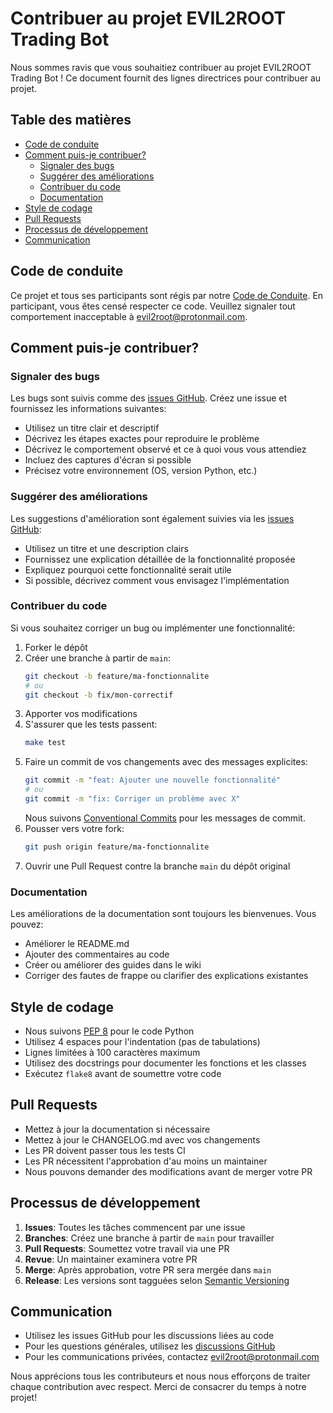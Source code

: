 # Contribuer au projet EVIL2ROOT Trading Bot

Nous sommes ravis que vous souhaitiez contribuer au projet EVIL2ROOT Trading Bot ! Ce document fournit des lignes directrices pour contribuer au projet.

## Table des matières

- [Code de conduite](#code-de-conduite)
- [Comment puis-je contribuer?](#comment-puis-je-contribuer)
  - [Signaler des bugs](#signaler-des-bugs)
  - [Suggérer des améliorations](#suggérer-des-améliorations)
  - [Contribuer du code](#contribuer-du-code)
  - [Documentation](#documentation)
- [Style de codage](#style-de-codage)
- [Pull Requests](#pull-requests)
- [Processus de développement](#processus-de-développement)
- [Communication](#communication)

## Code de conduite

Ce projet et tous ses participants sont régis par notre [Code de Conduite](CODE_OF_CONDUCT.md). En participant, vous êtes censé respecter ce code. Veuillez signaler tout comportement inacceptable à evil2root@protonmail.com.

## Comment puis-je contribuer?

### Signaler des bugs

Les bugs sont suivis comme des [issues GitHub](https://github.com/Evil2Root/EVIL2ROOT_AI/issues). Créez une issue et fournissez les informations suivantes:

- Utilisez un titre clair et descriptif
- Décrivez les étapes exactes pour reproduire le problème
- Décrivez le comportement observé et ce à quoi vous vous attendiez
- Incluez des captures d'écran si possible
- Précisez votre environnement (OS, version Python, etc.)

### Suggérer des améliorations

Les suggestions d'amélioration sont également suivies via les [issues GitHub](https://github.com/Evil2Root/EVIL2ROOT_AI/issues):

- Utilisez un titre et une description clairs
- Fournissez une explication détaillée de la fonctionnalité proposée
- Expliquez pourquoi cette fonctionnalité serait utile
- Si possible, décrivez comment vous envisagez l'implémentation

### Contribuer du code

Si vous souhaitez corriger un bug ou implémenter une fonctionnalité:

1. Forker le dépôt
2. Créer une branche à partir de `main`:
   ```bash
   git checkout -b feature/ma-fonctionnalite
   # ou
   git checkout -b fix/mon-correctif
   ```
3. Apporter vos modifications
4. S'assurer que les tests passent:
   ```bash
   make test
   ```
5. Faire un commit de vos changements avec des messages explicites:
   ```bash
   git commit -m "feat: Ajouter une nouvelle fonctionnalité"
   # ou
   git commit -m "fix: Corriger un problème avec X"
   ```
   Nous suivons [Conventional Commits](https://www.conventionalcommits.org/) pour les messages de commit.
6. Pousser vers votre fork:
   ```bash
   git push origin feature/ma-fonctionnalite
   ```
7. Ouvrir une Pull Request contre la branche `main` du dépôt original

### Documentation

Les améliorations de la documentation sont toujours les bienvenues. Vous pouvez:

- Améliorer le README.md
- Ajouter des commentaires au code
- Créer ou améliorer des guides dans le wiki
- Corriger des fautes de frappe ou clarifier des explications existantes

## Style de codage

- Nous suivons [PEP 8](https://pep8.org/) pour le code Python
- Utilisez 4 espaces pour l'indentation (pas de tabulations)
- Lignes limitées à 100 caractères maximum
- Utilisez des docstrings pour documenter les fonctions et les classes
- Exécutez `flake8` avant de soumettre votre code

## Pull Requests

- Mettez à jour la documentation si nécessaire
- Mettez à jour le CHANGELOG.md avec vos changements
- Les PR doivent passer tous les tests CI
- Les PR nécessitent l'approbation d'au moins un maintainer
- Nous pouvons demander des modifications avant de merger votre PR

## Processus de développement

1. **Issues**: Toutes les tâches commencent par une issue
2. **Branches**: Créez une branche à partir de `main` pour travailler
3. **Pull Requests**: Soumettez votre travail via une PR
4. **Revue**: Un maintainer examinera votre PR
5. **Merge**: Après approbation, votre PR sera mergée dans `main`
6. **Release**: Les versions sont tagguées selon [Semantic Versioning](https://semver.org/)

## Communication

- Utilisez les issues GitHub pour les discussions liées au code
- Pour les questions générales, utilisez les [discussions GitHub](https://github.com/Evil2Root/EVIL2ROOT_AI/discussions)
- Pour les communications privées, contactez evil2root@protonmail.com

Nous apprécions tous les contributeurs et nous nous efforçons de traiter chaque contribution avec respect. Merci de consacrer du temps à notre projet! 